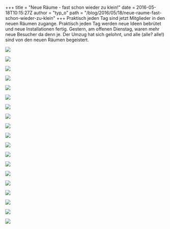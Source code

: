 +++
title = "Neue Räume - fast schon wieder zu klein!"
date = 2016-05-18T10:15:27Z
author = "typ_o"
path = "/blog/2016/05/18/neue-raume-fast-schon-wieder-zu-klein"
+++
Praktisch jeden Tag sind jetzt Mitglieder in den neuen Räumen zugange.
Praktisch jeden Tag werden neue Ideen bebrütet und neue Installationen
fertig. Gestern, am offenen Dienstag, waren mehr neue Besucher da denn
je. Der Umzug hat sich gelohnt, und alle (alle? alle\!) sind von den
neuen Räumen begeistert.  
  
[![](https://flipdot.org/blog/uploads/000_0.serendipityThumb.jpg)](https://flipdot.org/blog/uploads/000_0.jpg)  
  
[![](https://flipdot.org/blog/uploads/000_1.serendipityThumb.jpg)](https://flipdot.org/blog/uploads/000_1.jpg)  
  
[![](https://flipdot.org/blog/uploads/001_0.serendipityThumb.jpg)](https://flipdot.org/blog/uploads/001_0.jpg)  
  
[![](https://flipdot.org/blog/uploads/002_0.serendipityThumb.jpg)](https://flipdot.org/blog/uploads/002_0.jpg)  
  
[![](https://flipdot.org/blog/uploads/002_1.serendipityThumb.jpg)](https://flipdot.org/blog/uploads/002_1.jpg)  
  
[![](https://flipdot.org/blog/uploads/004_0.serendipityThumb.jpg)](https://flipdot.org/blog/uploads/004_0.jpg)  
  
[![](https://flipdot.org/blog/uploads/005_0.serendipityThumb.jpg)](https://flipdot.org/blog/uploads/005_0.jpg)  
  
[![](https://flipdot.org/blog/uploads/008_0.serendipityThumb.jpg)](https://flipdot.org/blog/uploads/008_0.jpg)  
  
[![](https://flipdot.org/blog/uploads/008_1.serendipityThumb.jpg)](https://flipdot.org/blog/uploads/008_1.jpg)  
  
[![](https://flipdot.org/blog/uploads/009_0.serendipityThumb.jpg)](https://flipdot.org/blog/uploads/009_0.jpg)  
  
[![](https://flipdot.org/blog/uploads/010_0.serendipityThumb.jpg)](https://flipdot.org/blog/uploads/010_0.jpg)  
  
[![](https://flipdot.org/blog/uploads/011_0.serendipityThumb.jpg)](https://flipdot.org/blog/uploads/011_0.jpg)  
  
[![](https://flipdot.org/blog/uploads/012_0.serendipityThumb.jpg)](https://flipdot.org/blog/uploads/012_0.jpg)  
  
[![](https://flipdot.org/blog/uploads/013_0.serendipityThumb.jpg)](https://flipdot.org/blog/uploads/013_0.jpg)  
  
[![](https://flipdot.org/blog/uploads/014_0.serendipityThumb.jpg)](https://flipdot.org/blog/uploads/014_0.jpg)  
  
[![](https://flipdot.org/blog/uploads/015_0.serendipityThumb.jpg)](https://flipdot.org/blog/uploads/015_0.jpg)  
  
[![](https://flipdot.org/blog/uploads/017_0.serendipityThumb.jpg)](https://flipdot.org/blog/uploads/017_0.jpg)  
  
[![](https://flipdot.org/blog/uploads/018_0.serendipityThumb.jpg)](https://flipdot.org/blog/uploads/018_0.jpg)  
  
[![](https://flipdot.org/blog/uploads/019_0.serendipityThumb.jpg)](https://flipdot.org/blog/uploads/019_0.jpg)
